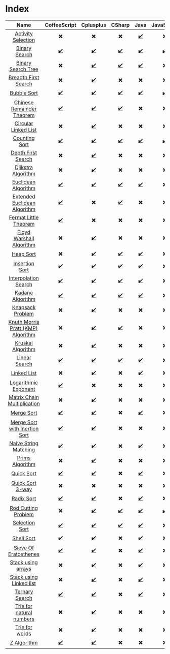 # Index

| Name | CoffeeScript | Cplusplus | CSharp | Java | JavaScript | PHP | Python | Ruby |
| :---: | :---: | :---: | :---: | :---: | :---: | :---: | :---: | :---: |
| [Activity Selection](https://github.com/jainaman224/Algo_Ds_Notes/tree/master/Activity_Selection) | :heavy_multiplication_x: | :heavy_multiplication_x: | :heavy_multiplication_x: | [:heavy_check_mark:](https://github.com/jainaman224/Algo_Ds_Notes/blob/master/Activity_Selection/activity_selection.java) | :heavy_multiplication_x: | :heavy_multiplication_x: | :heavy_multiplication_x: | :heavy_multiplication_x: |
| [Binary Search](https://github.com/jainaman224/Algo_Ds_Notes/tree/master/Binary_Search) | [:heavy_check_mark:](https://github.com/jainaman224/Algo_Ds_Notes/blob/master/Binary_Search/Binary_Search.coffee) | [:heavy_check_mark:](https://github.com/jainaman224/Algo_Ds_Notes/blob/master/Binary_Search/Binary_Search.cpp) | [:heavy_check_mark:](https://github.com/jainaman224/Algo_Ds_Notes/blob/master/Binary_Search/Binary_Search.cs) | [:heavy_check_mark:](https://github.com/jainaman224/Algo_Ds_Notes/blob/master/Binary_Search/Binary_Search.java) | [:heavy_check_mark:](https://github.com/jainaman224/Algo_Ds_Notes/blob/master/Binary_Search/Binary_Search.js) | [:heavy_check_mark:](https://github.com/jainaman224/Algo_Ds_Notes/blob/master/Binary_Search/Binary_Search.php) | [:heavy_check_mark:](https://github.com/jainaman224/Algo_Ds_Notes/blob/master/Binary_Search/Binary_Search.py) | [:heavy_check_mark:](https://github.com/jainaman224/Algo_Ds_Notes/blob/master/Binary_Search/Binary_Search.rb) |
| [Binary Search Tree](https://github.com/jainaman224/Algo_Ds_Notes/tree/master/Binary_Search_Trees) | :heavy_multiplication_x: | [:heavy_check_mark:](https://github.com/jainaman224/Algo_Ds_Notes/blob/master/Binary_Search_Trees/BinarySearchTree.cpp) | [:heavy_check_mark:](https://github.com/jainaman224/Algo_Ds_Notes/blob/master/Binary_Search_Trees/BinarySearchTree.cs) | [:heavy_check_mark:](https://github.com/jainaman224/Algo_Ds_Notes/blob/master/Binary_Search_Trees/BinarySearchTree.java) | :heavy_multiplication_x: | :heavy_multiplication_x: | [:heavy_check_mark:](https://github.com/jainaman224/Algo_Ds_Notes/blob/master/Binary_Search_Trees/BinarySearchTree.py) | :heavy_multiplication_x: |
| [Breadth First Search](https://github.com/jainaman224/Algo_Ds_Notes/tree/master/Breadth_First_Search) | :heavy_multiplication_x: | [:heavy_check_mark:](https://github.com/jainaman224/Algo_Ds_Notes/blob/master/Breadth_First_Search/Breadth_First_Search.cpp) | :heavy_multiplication_x: | :heavy_multiplication_x: | :heavy_multiplication_x: | :heavy_multiplication_x: | :heavy_multiplication_x: | :heavy_multiplication_x: |
| [Bubble Sort](https://github.com/jainaman224/Algo_Ds_Notes/tree/master/Bubble_Sort) | [:heavy_check_mark:](https://github.com/jainaman224/Algo_Ds_Notes/blob/master/Bubble_Sort/Bubble_Sort.coffee) | [:heavy_check_mark:](https://github.com/jainaman224/Algo_Ds_Notes/blob/master/Bubble_Sort/Bubble_Sort.cpp) | [:heavy_check_mark:](https://github.com/jainaman224/Algo_Ds_Notes/blob/master/Bubble_Sort/Bubble_Sort.cs) | [:heavy_check_mark:](https://github.com/jainaman224/Algo_Ds_Notes/blob/master/Bubble_Sort/Bubble_Sort.java) | [:heavy_check_mark:](https://github.com/jainaman224/Algo_Ds_Notes/blob/master/Bubble_Sort/Bubble_Sort.js) | [:heavy_check_mark:](https://github.com/jainaman224/Algo_Ds_Notes/blob/master/Bubble_Sort/Bubble_Sort.php) | [:heavy_check_mark:](https://github.com/jainaman224/Algo_Ds_Notes/blob/master/Bubble_Sort/Bubble_Sort.py) | :heavy_multiplication_x: |
| [Chinese Remainder Theorem](https://github.com/jainaman224/Algo_Ds_Notes/tree/master/Chinese_Remainder_Theorem) | [:heavy_check_mark:](https://github.com/jainaman224/Algo_Ds_Notes/blob/master/Chinese_Remainder_Theorem/Chinese_Remainder_Theorem.coffee) | [:heavy_check_mark:](https://github.com/jainaman224/Algo_Ds_Notes/blob/masterChinese_Remainder_Theorem/Chinese_Remainder_Theorem.cpp) | [:heavy_check_mark:](https://github.com/jainaman224/Algo_Ds_Notes/blob/master/Chinese_Remainder_Theorem/Chinese_Remainder_Theorem.cs) | :heavy_multiplication_x: | :heavy_multiplication_x: | :heavy_multiplication_x: | [:heavy_check_mark:](https://github.com/jainaman224/Algo_Ds_Notes/blob/master/Chinese_Remainder_Theorem/Chinese_Remainder_Theorem.py) | :heavy_multiplication_x: |
| [Circular Linked List](https://github.com/jainaman224/Algo_Ds_Notes/tree/master/Circular_Linked_List) | :heavy_multiplication_x: | [:heavy_check_mark:](https://github.com/jainaman224/Algo_Ds_Notes/blob/master/Circular_Linked_List/Circular_Linked_List.cpp) | :heavy_multiplication_x: | :heavy_multiplication_x: | :heavy_multiplication_x: | :heavy_multiplication_x: | :heavy_multiplication_x: | :heavy_multiplication_x: |
| [Counting Sort](https://github.com/jainaman224/Algo_Ds_Notes/tree/master/Counting_Sort) | [:heavy_check_mark:](https://github.com/jainaman224/Algo_Ds_Notes/blob/index/Counting_Sort/Counting_Sort.coffee) | [:heavy_check_mark:](https://github.com/jainaman224/Algo_Ds_Notes/blob/index/Counting_Sort/Counting_Sort.cpp) | [:heavy_check_mark:](https://github.com/jainaman224/Algo_Ds_Notes/blob/index/Counting_Sort/Counting_Sort.cs) | [:heavy_check_mark:](https://github.com/jainaman224/Algo_Ds_Notes/blob/index/Counting_Sort/Counting_Sort.java) | [:heavy_check_mark:](https://github.com/jainaman224/Algo_Ds_Notes/blob/index/Counting_Sort/Counting_Sort.js) | [:heavy_check_mark:](https://github.com/jainaman224/Algo_Ds_Notes/blob/index/Counting_Sort/Counting_Sort.php) | [:heavy_check_mark:](https://github.com/jainaman224/Algo_Ds_Notes/blob/index/Counting_Sort/Counting_Sort.py) | :heavy_multiplication_x: |
| [Depth First Search](https://github.com/jainaman224/Algo_Ds_Notes/tree/master/Depth_First_Search) | :heavy_multiplication_x: | [:heavy_check_mark:](https://github.com/jainaman224/Algo_Ds_Notes/blob/master/Depth_First_Search/Depth_First_Search.cpp) | :heavy_multiplication_x: | :heavy_multiplication_x: | :heavy_multiplication_x: | :heavy_multiplication_x: | :heavy_multiplication_x: | :heavy_multiplication_x: |
| [Djikstra Algorithm](https://github.com/jainaman224/Algo_Ds_Notes/tree/master/Dijsktra_Algorithm) | :heavy_multiplication_x: | [:heavy_check_mark:](https://github.com/jainaman224/Algo_Ds_Notes/blob/master/Dijsktra_Algorithm/Dijsktra_Algorithm.cpp) | :heavy_multiplication_x: | :heavy_multiplication_x: | :heavy_multiplication_x: | :heavy_multiplication_x: | :heavy_multiplication_x: | :heavy_multiplication_x: |
| [Euclidean Algorithm](https://github.com/jainaman224/Algo_Ds_Notes/tree/master/Euclidean_Algorithm) | [:heavy_check_mark:](https://github.com/jainaman224/Algo_Ds_Notes/blob/master/Euclidean_Algorithm/Euclidean_Algorithm.coffee) | [:heavy_check_mark:](https://github.com/jainaman224/Algo_Ds_Notes/blob/master/Euclidean_Algorithm/Euclidean_Algorithm.cpp) | [:heavy_check_mark:](https://github.com/jainaman224/Algo_Ds_Notes/blob/master/Euclidean_Algorithm/Euclidean_Algorithm.cs) | [:heavy_check_mark:](https://github.com/jainaman224/Algo_Ds_Notes/blob/master/Euclidean_Algorithm/Euclidean_Algorithm.java) | :heavy_multiplication_x: | [:heavy_check_mark:](https://github.com/jainaman224/Algo_Ds_Notes/blob/master/Euclidean_Algorithm/Euclidean_Algorithm.php) | [:heavy_check_mark:](https://github.com/jainaman224/Algo_Ds_Notes/blob/master/Euclidean_Algorithm/Euclidean_Algorithm.py) | :heavy_multiplication_x: |
| [Extended Euclidean Algorithm](https://github.com/jainaman224/Algo_Ds_Notes/tree/master/Extended_Euclidean_Algorithm) | [:heavy_check_mark:](https://github.com/jainaman224/Algo_Ds_Notes/blob/master/Extended_Euclidean_Algorithm/Extended_Euclidean_Algorithm.coffee) | :heavy_multiplication_x: | [:heavy_check_mark:](https://github.com/jainaman224/Algo_Ds_Notes/blob/master/Extended_Euclidean_Algorithm/Extended_Euclidean_Algorithm.cs) | :heavy_multiplication_x: | :heavy_multiplication_x: | :heavy_multiplication_x: | [:heavy_check_mark:](https://github.com/jainaman224/Algo_Ds_Notes/blob/master/Extended_Euclidean_Algorithm/Extended_Euclidean_Algorithm.py) | :heavy_multiplication_x: |
| [Fermat Little Theorem](https://github.com/jainaman224/Algo_Ds_Notes/tree/master/Fermat_Little_Theorem) | [:heavy_check_mark:](https://github.com/jainaman224/Algo_Ds_Notes/blob/master/Fermat_Little_Theorem/Fermat_Little_Theorem.coffee) | :heavy_multiplication_x: | :heavy_multiplication_x: | :heavy_multiplication_x: | :heavy_multiplication_x: | :heavy_multiplication_x: | [:heavy_check_mark:](https://github.com/jainaman224/Algo_Ds_Notes/blob/master/Fermat_Little_Theorem/Fermat_Little_Theorem.py) | [:heavy_check_mark:](https://github.com/jainaman224/Algo_Ds_Notes/blob/master/Fermat_Little_Theorem/Fermat_Little_Theorem.rb) |
| [Floyd Warshall Algorithm](https://github.com/jainaman224/Algo_Ds_Notes/tree/master/Floyd_Warshall_Algorithm) | :heavy_multiplication_x: | [:heavy_check_mark:](https://github.com/jainaman224/Algo_Ds_Notes/blob/master/Floyd_Warshall_Algorithm/Floyd_Warshall_Algorithm.cpp) | :heavy_multiplication_x: | :heavy_multiplication_x: | :heavy_multiplication_x: | :heavy_multiplication_x: | :heavy_multiplication_x: | :heavy_multiplication_x: |
| [Heap Sort](https://github.com/jainaman224/Algo_Ds_Notes/tree/master/Heap_Sort) | :heavy_multiplication_x: | [:heavy_check_mark:](https://github.com/jainaman224/Algo_Ds_Notes/blob/master/Heap_Sort/Heap_Sort.cpp) | [:heavy_check_mark:](https://github.com/jainaman224/Algo_Ds_Notes/blob/master/Heap_Sort/Heap_Sort.cs) | [:heavy_check_mark:](https://github.com/jainaman224/Algo_Ds_Notes/blob/master/Heap_Sort/Heap_Sort.java) | :heavy_multiplication_x: | :heavy_multiplication_x: | [:heavy_check_mark:](https://github.com/jainaman224/Algo_Ds_Notes/blob/master/Heap_Sort/Heap_Sort.py) | :heavy_multiplication_x: |
| [Insertion Sort](https://github.com/jainaman224/Algo_Ds_Notes/tree/master/Insertion_Sort) | [:heavy_check_mark:](https://github.com/jainaman224/Algo_Ds_Notes/blob/master/Insertion_Sort/Insertion_Sort.coffee) | [:heavy_check_mark:](https://github.com/jainaman224/Algo_Ds_Notes/blob/master/Insertion_Sort/Insertion_Sort.cpp) | [:heavy_check_mark:](https://github.com/jainaman224/Algo_Ds_Notes/blob/master/Insertion_Sort/Insertion_Sort.cs) | [:heavy_check_mark:](https://github.com/jainaman224/Algo_Ds_Notes/blob/master/Insertion_Sort/Insertion_Sort.java) | :heavy_multiplication_x: | :heavy_multiplication_x: | [:heavy_check_mark:](https://github.com/jainaman224/Algo_Ds_Notes/blob/master/Insertion_Sort/Insertion_Sort.py) | [:heavy_check_mark:](https://github.com/jainaman224/Algo_Ds_Notes/blob/master/Insertion_Sort/Insertion_Sort.rb) |
| [Interpolation Search](https://github.com/jainaman224/Algo_Ds_Notes/tree/master/Interpolation_Search) | [:heavy_check_mark:](https://github.com/jainaman224/Algo_Ds_Notes/blob/master/Interpolation_Search/Interpolation_Search.coffee) | [:heavy_check_mark:](https://github.com/jainaman224/Algo_Ds_Notes/blob/master/Interpolation_Search/Interpolation_Search.cpp) | [:heavy_check_mark:](https://github.com/jainaman224/Algo_Ds_Notes/blob/master/Interpolation_Search/Interpolation_Search.java) | [:heavy_check_mark:](https://github.com/jainaman224/Algo_Ds_Notes/blob/master/Interpolation_Search/Interpolation_Search.js) | :heavy_multiplication_x: | [:heavy_check_mark:](https://github.com/jainaman224/Algo_Ds_Notes/blob/master/Interpolation_Search/Interpolation_Search.php) | [:heavy_check_mark:](https://github.com/jainaman224/Algo_Ds_Notes/blob/master/Interpolation_Search/Interpolation_Search.py) | :heavy_multiplication_x: |
| [Kadane Algorithm](https://github.com/jainaman224/Algo_Ds_Notes/tree/master/Kadane_Algorithm) | [:heavy_check_mark:](https://github.com/jainaman224/Algo_Ds_Notes/blob/master/Kadane_Algorithm/Kadane_Algorithm.coffee) |  [:heavy_check_mark:](https://github.com/jainaman224/Algo_Ds_Notes/blob/master/Kadane_Algorithm/Kadane_Algorithm.cpp) | [:heavy_check_mark:](https://github.com/jainaman224/Algo_Ds_Notes/blob/master/Kadane_Algorithm/Kadane_Algorithm.cs) | [:heavy_check_mark:](https://github.com/jainaman224/Algo_Ds_Notes/blob/master/Kadane_Algorithm/Kadane_Algorithm.java) | :heavy_multiplication_x: | :heavy_multiplication_x: | [:heavy_check_mark:](https://github.com/jainaman224/Algo_Ds_Notes/blob/master/Kadane_Algorithm/Kadane_Algorithm.py) | :heavy_multiplication_x: |
| [Knapsack Problem](https://github.com/jainaman224/Algo_Ds_Notes/tree/master/Knapsack) | :heavy_multiplication_x: | [:heavy_check_mark:](https://github.com/jainaman224/Algo_Ds_Notes/blob/master/Knapsack/Knapsack_DP.cpp) | :heavy_multiplication_x: | :heavy_multiplication_x: | :heavy_multiplication_x: | :heavy_multiplication_x: | :heavy_multiplication_x: | :heavy_multiplication_x: |
| [Knuth Morris Pratt (KMP) Algorithm](https://github.com/jainaman224/Algo_Ds_Notes/tree/master/Knuth_Morris_Pratt_Algorithm) | :heavy_multiplication_x: | [:heavy_check_mark:](https://github.com/jainaman224/Algo_Ds_Notes/blob/master/Knuth_Morris_Pratt_Algorithm/KMP.cpp) | [:heavy_check_mark:](https://github.com/jainaman224/Algo_Ds_Notes/blob/master/Knuth_Morris_Pratt_Algorithm/KMP.cs) | :heavy_multiplication_x: | :heavy_multiplication_x: | :heavy_multiplication_x: | [:heavy_check_mark:](https://github.com/jainaman224/Algo_Ds_Notes/blob/master/Knuth_Morris_Pratt_Algorithm/KMP.py) | :heavy_multiplication_x: |
| [Kruskal Algorithm](https://github.com/jainaman224/Algo_Ds_Notes/tree/master/Kruskal_Algorithm) | :heavy_multiplication_x: | [:heavy_check_mark:](https://github.com/jainaman224/Algo_Ds_Notes/blob/master/Kruskal_Algorithm/Kruskal_Algorithm.cpp) | :heavy_multiplication_x: | :heavy_multiplication_x: | :heavy_multiplication_x: | :heavy_multiplication_x: | :heavy_multiplication_x: | :heavy_multiplication_x: |
| [Linear Search](https://github.com/jainaman224/Algo_Ds_Notes/tree/master/Linear_Search) | [:heavy_check_mark:](https://github.com/jainaman224/Algo_Ds_Notes/blob/master/Linear_Search/Linear_Search.coffee) | [:heavy_check_mark:](https://github.com/jainaman224/Algo_Ds_Notes/blob/master/Linear_Search/Linear_Search.cpp) | [:heavy_check_mark:](https://github.com/jainaman224/Algo_Ds_Notes/blob/master/Linear_Search/Linear_Search.cs) | [:heavy_check_mark:](https://github.com/jainaman224/Algo_Ds_Notes/blob/master/Linear_Search/Linear_Search.java) | :heavy_multiplication_x: | [:heavy_check_mark:](https://github.com/jainaman224/Algo_Ds_Notes/blob/master/Linear_Search/Linear_Search.php) | [:heavy_check_mark:](https://github.com/jainaman224/Algo_Ds_Notes/blob/master/Linear_Search/Linear_Search.py) | [:heavy_check_mark:](https://github.com/jainaman224/Algo_Ds_Notes/blob/master/Linear_Search/Linear_Search.rb) |
| [Linked List](https://github.com/jainaman224/Algo_Ds_Notes/tree/master/Linked_List) | :heavy_multiplication_x: | [:heavy_check_mark:](https://github.com/jainaman224/Algo_Ds_Notes/blob/master/Linked_List/Linked_List.cpp) | :heavy_multiplication_x: | [:heavy_check_mark:](https://github.com/jainaman224/Algo_Ds_Notes/blob/master/Linked_List/Linked_List.java) | :heavy_multiplication_x: | :heavy_multiplication_x: | [:heavy_check_mark:](https://github.com/jainaman224/Algo_Ds_Notes/blob/master/Linked_List/Linked_List.py) | :heavy_multiplication_x: |
| [Logarithmic Exponent](https://github.com/jainaman224/Algo_Ds_Notes/tree/master/Logarithmic_Exponent) | [:heavy_check_mark:](https://github.com/jainaman224/Algo_Ds_Notes/blob/master/Logarithmic_Exponent/Logarithmic_Exponent.coffee) | :heavy_multiplication_x: | :heavy_multiplication_x: | :heavy_multiplication_x: | :heavy_multiplication_x: | :heavy_multiplication_x: | [:heavy_check_mark:](https://github.com/jainaman224/Algo_Ds_Notes/blob/master/Logarithmic_Exponent/Logarithmic_Exponent.py) | :heavy_multiplication_x: |
| [Matrix Chain Multiplication](https://github.com/jainaman224/Algo_Ds_Notes/tree/master/Matrix_Chain_Multiplicatiion) | :heavy_multiplication_x: | [:heavy_check_mark:](https://github.com/jainaman224/Algo_Ds_Notes/blob/master/Matrix_Chain_Multiplicatiion/Matrix_Chain_Multiplicatiion_DP.cpp) | :heavy_multiplication_x: | :heavy_multiplication_x: | :heavy_multiplication_x: | :heavy_multiplication_x: | :heavy_multiplication_x: | :heavy_multiplication_x: |
| [Merge Sort](https://github.com/jainaman224/Algo_Ds_Notes/tree/master/Merge_Sort) | [:heavy_check_mark:](https://github.com/jainaman224/Algo_Ds_Notes/blob/master/Merge_Sort/Merge_Sort.coffee) | [:heavy_check_mark:](https://github.com/jainaman224/Algo_Ds_Notes/blob/master/Merge_Sort/Merge_Sort.cpp) | :heavy_multiplication_x: | [:heavy_check_mark:](https://github.com/jainaman224/Algo_Ds_Notes/blob/master/Merge_Sort/Merge_Sort.java) | :heavy_multiplication_x: | :heavy_multiplication_x: | [:heavy_check_mark:](https://github.com/jainaman224/Algo_Ds_Notes/blob/master/Merge_Sort/Merge_Sort.py) | :heavy_multiplication_x: |
| [Merge Sort with Inertion Sort](https://github.com/jainaman224/Algo_Ds_Notes/tree/master/Merge_With_Insertion_Sort) | [:heavy_check_mark:](https://github.com/jainaman224/Algo_Ds_Notes/blob/master/Merge_With_Insertion_Sort/Merge_With_Insertion_Sort.coffee) | [:heavy_check_mark:](https://github.com/jainaman224/Algo_Ds_Notes/blob/master/Merge_With_Insertion_Sort/Merge_With_Insertion_Sort.cpp) | :heavy_multiplication_x: | :heavy_multiplication_x: | :heavy_multiplication_x: | :heavy_multiplication_x: | [:heavy_check_mark:](https://github.com/jainaman224/Algo_Ds_Notes/blob/master/Merge_With_Insertion_Sort/Merge_With_Insertion_Sort.py) | :heavy_multiplication_x: |
| [Naive String Matching](https://github.com/jainaman224/Algo_Ds_Notes/tree/master/Naive_String_Matching) | [:heavy_check_mark:](https://github.com/jainaman224/Algo_Ds_Notes/blob/master/Naive_String_Matching/Naive_Approach.coffee) | [:heavy_check_mark:](https://github.com/jainaman224/Algo_Ds_Notes/blob/master/Naive_String_Matching/Naive_Approach.cpp) | :heavy_multiplication_x: | [:heavy_check_mark:](https://github.com/jainaman224/Algo_Ds_Notes/blob/master/Naive_String_Matching/Naive_Approach.java) | :heavy_multiplication_x: | [:heavy_check_mark:](https://github.com/jainaman224/Algo_Ds_Notes/blob/master/Naive_String_Matching/Naive_Approach.php) | [:heavy_check_mark:](https://github.com/jainaman224/Algo_Ds_Notes/blob/master/Naive_String_Matching/Naive_Approach.py) | :heavy_multiplication_x: |
| [Prims Algorithm](https://github.com/jainaman224/Algo_Ds_Notes/tree/master/Prims_Algorithm) | :heavy_multiplication_x: | [:heavy_check_mark:](https://github.com/jainaman224/Algo_Ds_Notes/blob/master/Prims_Algorithm/Prims_Algorithm.cpp) | :heavy_multiplication_x: | :heavy_multiplication_x: | :heavy_multiplication_x: | :heavy_multiplication_x: | :heavy_multiplication_x: | :heavy_multiplication_x: |
| [Quick Sort](https://github.com/jainaman224/Algo_Ds_Notes/tree/master/Quick_Sort) | [:heavy_check_mark:](https://github.com/jainaman224/Algo_Ds_Notes/blob/master/Quick_Sort/Quick_Sort.coffee) | [:heavy_check_mark:](https://github.com/jainaman224/Algo_Ds_Notes/blob/master/Quick_Sort/Quick_Sort.cpp) | :heavy_multiplication_x: | [:heavy_check_mark:](https://github.com/jainaman224/Algo_Ds_Notes/blob/master/Quick_Sort/Quick_Sort.java) | :heavy_multiplication_x: | :heavy_multiplication_x: | [:heavy_check_mark:](https://github.com/jainaman224/Algo_Ds_Notes/blob/master/Quick_Sort/Quick_Sort.py) | :heavy_multiplication_x: |
| [Quick Sort 3-way](https://github.com/jainaman224/Algo_Ds_Notes/tree/master/Quicksort%203-way) | :heavy_multiplication_x: | :heavy_multiplication_x: | :heavy_multiplication_x: | :heavy_multiplication_x: | :heavy_multiplication_x: | :heavy_multiplication_x: | [:heavy_check_mark:](https://github.com/jainaman224/Algo_Ds_Notes/blob/master/Quicksort%203-way/sorting.py) | :heavy_multiplication_x: |
| [Radix Sort](https://github.com/jainaman224/Algo_Ds_Notes/tree/master/Radix_Sort) | [:heavy_check_mark:](https://github.com/jainaman224/Algo_Ds_Notes/blob/master/Radix_Sort/Radix_Sort.coffee) | [:heavy_check_mark:](https://github.com/jainaman224/Algo_Ds_Notes/blob/master/Radix_Sort/Radix_Sort.cpp) | :heavy_multiplication_x: | [:heavy_check_mark:](https://github.com/jainaman224/Algo_Ds_Notes/blob/master/Radix_Sort/Radix_Sort.java) | :heavy_multiplication_x: | :heavy_multiplication_x: | [:heavy_check_mark:](https://github.com/jainaman224/Algo_Ds_Notes/blob/master/Radix_Sort/Radix_Sort.py) | :heavy_multiplication_x: |
| [Rod Cutting Problem](https://github.com/jainaman224/Algo_Ds_Notes/tree/master/Dynamic_Programming_Rod_Cutting) | :heavy_multiplication_x: | [:heavy_check_mark:](https://github.com/jainaman224/Algo_Ds_Notes/blob/master/Dynamic_Programming_Rod_Cutting/Dynamic_Programming_Rod_Cutting.cpp) | [:heavy_check_mark:](https://github.com/jainaman224/Algo_Ds_Notes/blob/master/Dynamic_Programming_Rod_Cutting/Dynamic_Programming_Rod_Cutting.cs) | [:heavy_check_mark:](https://github.com/jainaman224/Algo_Ds_Notes/blob/master/Dynamic_Programming_Rod_Cutting/Dynamic_Programming_Rod_Cutting.java) | [:heavy_check_mark:](https://github.com/jainaman224/Algo_Ds_Notes/blob/master/Dynamic_Programming_Rod_Cutting/Dynamic_Programming_Rod_Cutting.js) | [:heavy_check_mark:](https://github.com/jainaman224/Algo_Ds_Notes/blob/master/Dynamic_Programming_Rod_Cutting/Dynamic_Programming_Rod_Cutting.php) | [:heavy_check_mark:](https://github.com/jainaman224/Algo_Ds_Notes/blob/master/Dynamic_Programming_Rod_Cutting/Dynamic_Programming_Rod_Cutting.py) | :heavy_multiplication_x: |
| [Selection Sort](https://github.com/jainaman224/Algo_Ds_Notes/tree/master/Selection_Sort) | [:heavy_check_mark:](https://github.com/jainaman224/Algo_Ds_Notes/blob/master/Selection_Sort/Selection_Sort.coffee) | [:heavy_check_mark:](https://github.com/jainaman224/Algo_Ds_Notes/blob/master/Selection_Sort/Selection_Sort.cpp) | [:heavy_check_mark:](https://github.com/jainaman224/Algo_Ds_Notes/blob/master/Selection_Sort/Selection_Sort.cs) | [:heavy_check_mark:](https://github.com/jainaman224/Algo_Ds_Notes/blob/master/Selection_Sort/Selection_Sort.java) | :heavy_multiplication_x: | :heavy_multiplication_x: | [:heavy_check_mark:](https://github.com/jainaman224/Algo_Ds_Notes/blob/master/Selection_Sort/Selection_Sort.py) | [:heavy_check_mark:](https://github.com/jainaman224/Algo_Ds_Notes/blob/master/Selection_Sort/Selection_Sort.rb) |
| [Shell Sort](https://github.com/jainaman224/Algo_Ds_Notes/tree/master/Shell_Sort) | [:heavy_check_mark:](https://github.com/jainaman224/Algo_Ds_Notes/blob/master/Shell_Sort/Shell_Sort.coffee) | [:heavy_check_mark:](https://github.com/jainaman224/Algo_Ds_Notes/blob/master/Shell_Sort/Shell_Sort.cpp) | :heavy_multiplication_x: | [:heavy_check_mark:](https://github.com/jainaman224/Algo_Ds_Notes/blob/master/Shell_Sort/Shell_Sort.java) | :heavy_multiplication_x: | :heavy_multiplication_x: | [:heavy_check_mark:](https://github.com/jainaman224/Algo_Ds_Notes/blob/master/Shell_Sort/Shell_Sort.py) | :heavy_multiplication_x: |
| [Sieve Of Eratosthenes](https://github.com/jainaman224/Algo_Ds_Notes/tree/master/Sieve_Of_Eratosthenes) | [:heavy_check_mark:](https://github.com/jainaman224/Algo_Ds_Notes/blob/master/Sieve_Of_Eratosthenes/Sieve_Of_Eratosthenes.coffee) | [:heavy_check_mark:](https://github.com/jainaman224/Algo_Ds_Notes/blob/master/Sieve_Of_Eratosthenes/Sieve_Of_Eratosthenes.cpp) | :heavy_multiplication_x: | [:heavy_check_mark:](https://github.com/jainaman224/Algo_Ds_Notes/blob/master/Sieve_Of_Eratosthenes/Sieve_Of_Eratosthenes.java) | :heavy_multiplication_x: | :heavy_multiplication_x: | [:heavy_check_mark:](https://github.com/jainaman224/Algo_Ds_Notes/blob/master/Sieve_Of_Eratosthenes/Sieve_Of_Eratosthenes.py) | :heavy_multiplication_x: |
| [Stack using arrays](https://github.com/jainaman224/Algo_Ds_Notes/tree/master/Stacks_Using_Arrays) | :heavy_multiplication_x: | [:heavy_check_mark:](https://github.com/jainaman224/Algo_Ds_Notes/blob/master/Stacks_Using_Arrays/Stacks.cpp) | :heavy_multiplication_x: | [:heavy_check_mark:](https://github.com/jainaman224/Algo_Ds_Notes/blob/master/Stacks_Using_Arrays/Stacks.java) | :heavy_multiplication_x: | :heavy_multiplication_x: | [:heavy_check_mark:](https://github.com/jainaman224/Algo_Ds_Notes/blob/master/Stacks_Using_Arrays/Stacks.py) | :heavy_multiplication_x: |
| [Stack using Linked list](https://github.com/jainaman224/Algo_Ds_Notes/tree/master/Stacks_Using_Linked_Lists) | :heavy_multiplication_x: | [:heavy_check_mark:](https://github.com/jainaman224/Algo_Ds_Notes/blob/master/Stacks_Using_Linked_Lists/Stacks.cpp) | :heavy_multiplication_x: | [:heavy_check_mark:](https://github.com/jainaman224/Algo_Ds_Notes/blob/master/Stacks_Using_Linked_Lists/Stacks.java) | :heavy_multiplication_x: | :heavy_multiplication_x: | [:heavy_check_mark:](https://github.com/jainaman224/Algo_Ds_Notes/blob/master/Stacks_Using_Linked_Lists/Stacks.py) | :heavy_multiplication_x: |
| [Ternary Search](https://github.com/jainaman224/Algo_Ds_Notes/tree/master/Ternary_Search) | [:heavy_check_mark:](https://github.com/jainaman224/Algo_Ds_Notes/blob/master/Ternary_Search/Ternary_Search.coffee) | [:heavy_check_mark:](https://github.com/jainaman224/Algo_Ds_Notes/blob/master/Ternary_Search/Ternary_Search.cpp) | :heavy_multiplication_x: | [:heavy_check_mark:](https://github.com/jainaman224/Algo_Ds_Notes/blob/master/Ternary_Search/Ternary_Search.java) | :heavy_multiplication_x: | :heavy_multiplication_x: | [:heavy_check_mark:](https://github.com/jainaman224/Algo_Ds_Notes/blob/master/Ternary_Search/Ternary_Search.py) | :heavy_multiplication_x: |
| [Trie for natural numbers](https://github.com/jainaman224/Algo_Ds_Notes/tree/master/Trie_For_Natural_Numbers) | :heavy_multiplication_x: | [:heavy_check_mark:](https://github.com/jainaman224/Algo_Ds_Notes/blob/master/Trie_For_Natural_Numbers/Trie.cpp) | :heavy_multiplication_x: | :heavy_multiplication_x: | :heavy_multiplication_x: | :heavy_multiplication_x: | :heavy_multiplication_x: | :heavy_multiplication_x: |
| [Trie for words](https://github.com/jainaman224/Algo_Ds_Notes/tree/master/Trie_For_Words) | :heavy_multiplication_x: | [:heavy_check_mark:](https://github.com/jainaman224/Algo_Ds_Notes/blob/master/Trie_For_Words/Trie.cpp) | :heavy_multiplication_x: | :heavy_multiplication_x: | :heavy_multiplication_x: | :heavy_multiplication_x: | :heavy_multiplication_x: | :heavy_multiplication_x: |
| [Z Algorithm](https://github.com/jainaman224/Algo_Ds_Notes/tree/master/Z_Algorithm) | [:heavy_check_mark:](https://github.com/jainaman224/Algo_Ds_Notes/blob/master/Z_Algorithm/Z_Algorithm.coffee) | [:heavy_check_mark:](https://github.com/jainaman224/Algo_Ds_Notes/blob/master/Z_Algorithm/Z_Algorithm.cpp) | :heavy_multiplication_x: | :heavy_multiplication_x: | :heavy_multiplication_x: | :heavy_multiplication_x: | [:heavy_check_mark:](https://github.com/jainaman224/Algo_Ds_Notes/blob/master/Z_Algorithm/Z_Algorithm.py) | :heavy_multiplication_x: |

